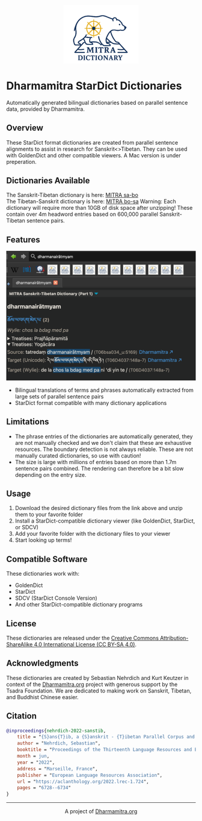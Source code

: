 <p align="center">
  <img src="logo-skt-tib.png" alt="Dharmamitra Sanskrit-Tibetan Dictionary Logo" width="200"/>
</p>

# Dharmamitra StarDict Dictionaries

Automatically generated bilingual dictionaries based on parallel sentence data, provided by Dharmamitra. 

## Overview

These StarDict format dictionaries are created from parallel sentence alignments to assist in research for Sanskrit<>Tibetan. They can be used with GoldenDict and other compatible viewers. A Mac version is under preperation. 

## Dictionaries Available

The Sanskrit-Tibetan dictionary is here: [MITRA sa-bo](https://dharmamitra.org/pub/dictionaries/mitra-dictionary-skt-tib.zip)  
The Tibetan-Sanskrit dictionary is here: [MITRA bo-sa](https://dharmamitra.org/pub/dictionaries/mitra-dictionary-tib-skt.zip) 
Warning: Each dictionary will require more than 10GB of disk space after unzipping! These contain over 4m headword entries based on 600,000 parallel Sanskrit-Tibetan sentence pairs.
## Features
<p align="center">
  <img src="screenshot-mitra-skt-tib.png" alt="Dharmamitra Sanskrit-Tibetan translation example" width="600"/>
</p>

- Bilingual translations of terms and phrases automatically extracted from large sets of parallel sentence pairs  
- StarDict format compatible with many dictionary applications  

## Limitations
- The phrase entries of the dictionaries are automatically generated, they are not manually checked and we don't claim that these are exhaustive resources. The boundary detection is not always reliable. These are not manually curated dictionaries, so use with caution!
- The size is large with millions of entries based on more than 1.7m sentence pairs combined. The rendering can therefore be a bit slow depending on the entry size. 

## Usage

1. Download the desired dictionary files from the link above and unzip them to your favorite folder
2. Install a StarDict-compatible dictionary viewer (like GoldenDict, StarDict, or SDCV)
3. Add your favorite folder with the dictionary files to your viewer
4. Start looking up terms!

## Compatible Software

These dictionaries work with:
- GoldenDict
- StarDict
- SDCV (StarDict Console Version)
- And other StarDict-compatible dictionary programs

## License

These dictionaries are released under the [Creative Commons Attribution-ShareAlike 4.0 International License (CC BY-SA 4.0)](https://creativecommons.org/licenses/by-sa/4.0/).
## Acknowledgments

These dictionaries are created by Sebastian Nehrdich and Kurt Keutzer in context of the [Dharmamitra.org](https://dharmamitra.org) project with generous support by the Tsadra Foundation.
We are dedicated to making work on Sanskrit, Tibetan, and Buddhist Chinese easier. 

## Citation


```bibtex
@inproceedings{nehrdich-2022-sanstib,
    title = "{S}ans{T}ib, a {S}anskrit - {T}ibetan Parallel Corpus and Bilingual Sentence Embedding Model",
    author = "Nehrdich, Sebastian",
    booktitle = "Proceedings of the Thirteenth Language Resources and Evaluation Conference",
    month = jun,
    year = "2022",
    address = "Marseille, France",
    publisher = "European Language Resources Association",
    url = "https://aclanthology.org/2022.lrec-1.724",
    pages = "6728--6734"
}
```

---

<p align="center">
A project of <a href="https://dharmamitra.org">Dharmamitra.org</a>
</p>
